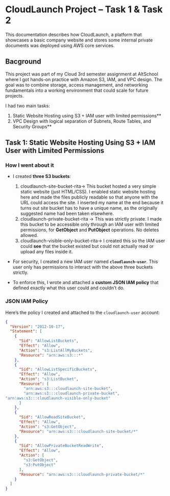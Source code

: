 # CloudLaunch Project – Task 1 & Task 2

This documentation describes how CloudLaunch, a platform that showcases a basic company website and stores some internal private documents was deployed using AWS core services.


## Bacground  
This project was part of my Cloud 3rd semester assignment at AltSchool where I got hands-on practice with Amazon S3, IAM, and VPC design. The goal was to combine storage, access management, and networking fundamentals into a working environment that could scale for future projects.  

I had two main tasks:  
1. Static Website Hosting using S3 + IAM user with limited permissions**  
2. VPC Design with logical separation of Subnets, Route Tables, and Security Groups**  



## Task 1: Static Website Hosting Using S3 + IAM User with Limited Permissions  


### How I went about it 
- I created **three S3 buckets**:  
  1. cloudlaunch-site-bucket-rita→ This bucket hosted a very simple static website (just HTML/CSS). I enabled static website hosting here and made the files publicly readable so that anyone with the URL could access the site.  I inserted my name at the end because it turns out site bucket has to have a unique name, as the originally suggested name had been taken elsewhere. 
  2. cloudlaunch-private-bucket-rita → This was strictly private. I made this bucket to be accessible only through an IAM user with limited permissions, for **GetObject** and **PutObject** operations. No deletes allowed.  
  3. cloudlaunch-visible-only-bucket-rita→ I created this so the IAM user could **see** that the bucket existed but could not actually read or upload any files inside it.  

- For security, I created a new IAM user named **`cloudlaunch-user`**. This user only has permissions to interact with the above three buckets strictly.  

- To enforce this, I wrote and attached a **custom JSON IAM policy** that defined exactly what this user could and couldn’t do.  

### JSON IAM Policy  
Here’s the policy I created and attached to the `cloudlaunch-user` account:  

```json
{
  "Version": "2012-10-17",
  "Statement": [
    {
      "Sid": "AllowListBuckets",
      "Effect": "Allow",
      "Action": "s3:ListAllMyBuckets",
      "Resource": "arn:aws:s3:::*"
    },
    {
      "Sid": "AllowListSpecificBuckets",
      "Effect": "Allow",
      "Action": "s3:ListBucket",
      "Resource": [
        "arn:aws:s3:::cloudlaunch-site-bucket",
        "arn:aws:s3:::cloudlaunch-private-bucket",
"arn:aws:s3:::cloudlaunch-visible-only-bucket"
      ]
    },
    {
      "Sid": "AllowReadSiteBucket",
      "Effect": "Allow",
      "Action": "s3:GetObject",
      "Resource": "arn:aws:s3:::cloudlaunch-site-bucket/*"
    },
    {
      "Sid": "AllowPrivateBucketReadWrite",
      "Effect": "Allow",
      "Action": [
        "s3:GetObject",
        "s3:PutObject"
      ],
      "Resource": "arn:aws:s3:::cloudlaunch-private-bucket/*"
    }
  ]
}



